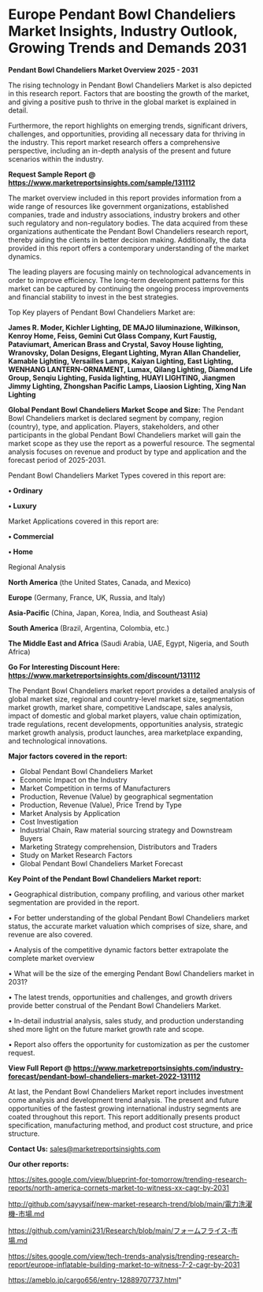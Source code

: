 # Europe Pendant Bowl Chandeliers Market Insights, Industry Outlook, Growing Trends and Demands 2031

<Strong> Pendant Bowl Chandeliers Market Overview 2025 - 2031</strong>

The rising technology in Pendant Bowl Chandeliers Market is also depicted in this research report. Factors that are boosting the growth of the market, and giving a positive push to thrive in the global market is explained in detail.

Furthermore, the report highlights on emerging trends, significant drivers, challenges, and opportunities, providing all necessary data for thriving in the industry. This report market research offers a comprehensive perspective, including an in-depth analysis of the present and future scenarios within the industry.

<strong>Request Sample Report @ <a href=https://www.marketreportsinsights.com/sample/131112>https://www.marketreportsinsights.com/sample/131112</a></strong>

The market overview included in this report provides information from a wide range of resources like government organizations, established companies, trade and industry associations, industry brokers and other such regulatory and non-regulatory bodies. The data acquired from these organizations authenticate the Pendant Bowl Chandeliers research report, thereby aiding the clients in better decision making. Additionally, the data provided in this report offers a contemporary understanding of the market dynamics.

The leading players are focusing mainly on technological advancements in order to improve efficiency. The long-term development patterns for this market can be captured by continuing the ongoing process improvements and financial stability to invest in the best strategies.

Top Key players of Pendant Bowl Chandeliers Market are:

<strong>James R. Moder, Kichler Lighting, DE MAJO Iiluminazione, Wilkinson, Kenroy Home, Feiss, Gemini Cut Glass Company, Kurt Faustig, Pataviumart, American Brass and Crystal, Savoy House lighting, Wranovsky, Dolan Designs, Elegant Lighting, Myran Allan Chandelier, Kamable Lighting, Versailles Lamps, Kaiyan Lighting, East Lighting, WENHANG LANTERN-ORNAMENT, Lumax, Qilang Lighting, Diamond Life Group, Senqiu Lighting, Fusida lighting, HUAYI LIGHTING, Jiangmen Jimmy Lighting, Zhongshan Pacific Lamps, Liaosion Lighting, Xing Nan Lighting</strong>

<strong><b>Global Pendant Bowl Chandeliers Market Scope and Size:</b></strong>
The Pendant Bowl Chandeliers market is declared segment by company, region (country), type, and application. Players, stakeholders, and other participants in the global Pendant Bowl Chandeliers market will gain the market scope as they use the report as a powerful resource. The segmental analysis focuses on revenue and product by type and application and the forecast period of 2025-2031.

Pendant Bowl Chandeliers Market Types covered in this report are:

<strong>• Ordinary

• Luxury</strong>

Market Applications covered in this report are:

<strong>• Commercial

• Home</strong> 

Regional Analysis

<strong>North America</strong> (the United States, Canada, and Mexico)

<strong>Europe</strong> (Germany, France, UK, Russia, and Italy)

<strong>Asia-Pacific</strong> (China, Japan, Korea, India, and Southeast Asia)

<strong>South America</strong> (Brazil, Argentina, Colombia, etc.)

<strong>The Middle East and Africa</strong> (Saudi Arabia, UAE, Egypt, Nigeria, and South Africa)

<strong>Go For Interesting Discount Here: <a href=https://www.marketreportsinsights.com/discount/131112>https://www.marketreportsinsights.com/discount/131112</a></strong>

The Pendant Bowl Chandeliers market report provides a detailed analysis of global market size, regional and country-level market size, segmentation market growth, market share, competitive Landscape, sales analysis, impact of domestic and global market players, value chain optimization, trade regulations, recent developments, opportunities analysis, strategic market growth analysis, product launches, area marketplace expanding, and technological innovations.

<strong><b>Major factors covered in the report:</b></strong>
<ul>
  <li>Global Pendant Bowl Chandeliers Market </li>
  <li>Economic Impact on the Industry</li>
  <li>Market Competition in terms of Manufacturers</li>
  <li>Production, Revenue (Value) by geographical segmentation</li>
  <li>Production, Revenue (Value), Price Trend by Type</li>
  <li>Market Analysis by Application</li>
  <li>Cost Investigation</li>
  <li>Industrial Chain, Raw material sourcing strategy and Downstream Buyers</li>
  <li>Marketing Strategy comprehension, Distributors and Traders</li>
  <li>Study on Market Research Factors</li>
  <li>Global Pendant Bowl Chandeliers Market Forecast</li>
</ul>

<strong><b>Key Point of the Pendant Bowl Chandeliers Market report:</b></strong>

• Geographical distribution, company profiling, and various other market segmentation are provided in the report.

• For better understanding of the global Pendant Bowl Chandeliers market status, the accurate market valuation which comprises of size, share, and revenue are also covered.

• Analysis of the competitive dynamic factors better extrapolate the complete market overview

• What will be the size of the emerging Pendant Bowl Chandeliers market in 2031?

• The latest trends, opportunities and challenges, and growth drivers provide better construal of the Pendant Bowl Chandeliers Market.

• In-detail industrial analysis, sales study, and production understanding shed more light on the future market growth rate and scope.

• Report also offers the opportunity for customization as per the customer request.

<strong><b>View Full Report @ <a href=https://www.marketreportsinsights.com/industry-forecast/pendant-bowl-chandeliers-market-2022-131112>https://www.marketreportsinsights.com/industry-forecast/pendant-bowl-chandeliers-market-2022-131112</a></b></strong>


At last, the Pendant Bowl Chandeliers Market report includes investment come analysis and development trend analysis. The present and future opportunities of the fastest growing international industry segments are coated throughout this report. This report additionally presents product specification, manufacturing method, and product cost structure, and price structure.

<strong>Contact Us:</strong>
sales@marketreportsinsights.com

<strong>Our other reports:</strong>

<a href=https://sites.google.com/view/blueprint-for-tomorrow/trending-research-reports/north-america-cornets-market-to-witness-xx-cagr-by-2031>https://sites.google.com/view/blueprint-for-tomorrow/trending-research-reports/north-america-cornets-market-to-witness-xx-cagr-by-2031</a>

<a href=http://github.com/sayysaif/new-market-research-trend/blob/main/電力洗濯機-市場.md>http://github.com/sayysaif/new-market-research-trend/blob/main/電力洗濯機-市場.md</a>

<a href=https://github.com/yamini231/Research/blob/main/フォームフライス-市場.md>https://github.com/yamini231/Research/blob/main/フォームフライス-市場.md</a>

<a href=https://sites.google.com/view/tech-trends-analysis/trending-research-report/europe-inflatable-building-market-to-witness-7-2-cagr-by-2031>https://sites.google.com/view/tech-trends-analysis/trending-research-report/europe-inflatable-building-market-to-witness-7-2-cagr-by-2031</a>

<a href=https://ameblo.jp/cargo656/entry-12889707737.html>https://ameblo.jp/cargo656/entry-12889707737.html</a>"
